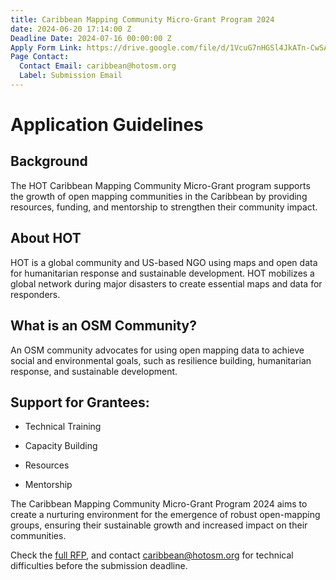 ```yaml
---
title: Caribbean Mapping Community Micro-Grant Program 2024
date: 2024-06-20 17:14:00 Z
Deadline Date: 2024-07-16 00:00:00 Z
Apply Form Link: https://drive.google.com/file/d/1VcuG7nHGSl4JkATn-CwSA8INzUipOUO1/view?usp=drive_link
Page Contact:
  Contact Email: caribbean@hotosm.org
  Label: Submission Email
---
```


# Application Guidelines

## Background

The HOT Caribbean Mapping Community Micro-Grant program supports the growth of open mapping communities in the Caribbean by providing resources, funding, and mentorship to strengthen their community impact.

## About HOT

HOT is a global community and US-based NGO using maps and open data for humanitarian response and sustainable development. HOT mobilizes a global network during major disasters to create essential maps and data for responders.

## What is an OSM Community?

An OSM community advocates for using open mapping data to achieve social and environmental goals, such as resilience building, humanitarian response, and sustainable development.

## Support for Grantees:

* Technical Training

* Capacity Building

* Resources

* Mentorship

The Caribbean Mapping Community Micro-Grant Program 2024 aims to create a nurturing environment for the emergence of robust open-mapping groups, ensuring their sustainable growth and increased impact on their communities.

Check the [full RFP](https://drive.google.com/file/d/1VcuG7nHGSl4JkATn-CwSA8INzUipOUO1/view?usp=drive_link), and contact caribbean@hotosm.org for technical difficulties before the submission deadline.
